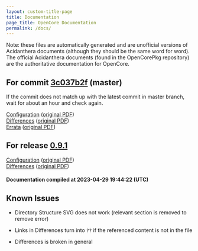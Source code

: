 ```yaml
---
layout: custom-title-page
title: Documentation
page_title: OpenCore Documentation
permalink: /docs/
---
```

Note: these files are automatically generated and are unofficial versions of Acidanthera documents (although they should be the same word for word). The official Acidanthera documents (found in the OpenCorePkg repository) are the authoritative documentation for OpenCore.

## For commit [3c037b2f](https://github.com/acidanthera/OpenCorePkg/tree/3c037b2f26c1d3f49286bad4a9e0c9b0c337e482) (master)

If the commit does not match up with the latest commit in master branch, wait for about an hour and check again.

[Configuration](latest/Configuration.html) ([original PDF](https://github.com/acidanthera/OpenCorePkg/blob/3c037b2f26c1d3f49286bad4a9e0c9b0c337e482/Docs/Configuration.pdf))
<br>
[Differences](latest/Differences.html) ([original PDF](https://github.com/acidanthera/OpenCorePkg/blob/3c037b2f26c1d3f49286bad4a9e0c9b0c337e482/Docs/Differences/Differences.pdf))
<br>
[Errata](latest/Errata.html) ([original PDF](https://github.com/acidanthera/OpenCorePkg/blob/3c037b2f26c1d3f49286bad4a9e0c9b0c337e482/Docs/Errata/Errata.pdf))

## For release [0.9.1](https://github.com/acidanthera/OpenCorePkg/tree/0.9.1)

[Configuration](release/Configuration.html) ([original PDF](https://github.com/acidanthera/OpenCorePkg/blob/0.9.1/Docs/Configuration.pdf))
<br>
[Differences](release/Differences.html) ([original PDF](https://github.com/acidanthera/OpenCorePkg/blob/0.9.1/Docs/Differences/Differences.pdf))

#### Documentation compiled at 2023-04-29 19:44:22 (UTC)

## Known Issues

* Directory Structure SVG does not work (relevant section is removed to remove error)

* Links in Differences turn into `??` if the referenced content is not in the file

* Differences is broken in general
